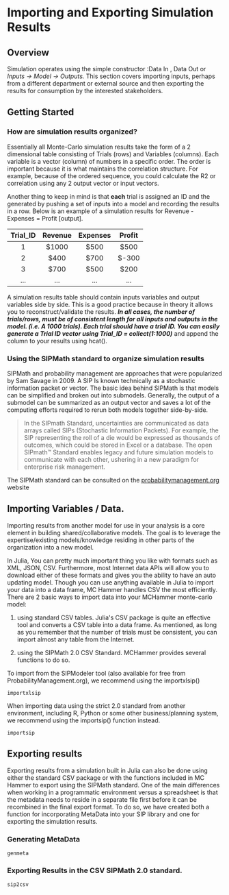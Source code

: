 # Importing and Exporting Simulation Results

## Overview

Simulation operates using the simple constructor :Data In , Data Out or *Inputs -> Model -> Outputs.*  This section covers importing inputs, perhaps from a different department or external source and then exporting the results for consumption by the interested stakeholders.

## Getting Started

### How are simulation results organized?

Essentially all Monte-Carlo simulation results take the form of a 2 dimensional table consisting of Trials (rows) and Variables (columns). Each variable is a vector (column) of numbers in a specific order. The order is important because it is what maintains the correlation structure. For example, because of the ordered sequence, you could calculate the R2 or correlation using any 2 output vector or input vectors.

Another thing to keep in mind is that **each** trial is assigned an ID and the generated by pushing a set of inputs into a model and recording the results in a row. Below is an example of a simulation results for Revenue - Expenses = Profit [output].

| Trial_ID | Revenue | Expenses | Profit |
|:--------:|:-------:|:--------:|:------:|
| 1        | $1000   | $500     | $500   |
| 2        | $400    | $700     | $-300  |
| 3        | $700    | $500     | $200   |
|...       | ...     |  ...     | ...    |


A simulation results table should contain inputs variables and output variables side by side. This is a good practice because in theory it allows you to reconstruct/validate the results. **_In all cases, the number of trials/rows, must be of consistent length for all inputs and outputs in the model. (i.e. A 1000 trials). Each trial should have a trial ID. You can easily generate a Trial ID vector using Trial_ID = collect(1:1000)_** and append the column to your results using hcat().


### Using the SIPMath standard to organize simulation results
SIPMath and probability management are approaches that were popularized by Sam Savage in 2009. A SIP Is known technically as a stochastic information packet or vector. The basic idea behind SIPMath is that models can be simplified and broken out into submodels. Generally, the output of a submodel can be summarized as an output vector and saves a lot of the computing efforts required to rerun both models together side-by-side.

> In the SIPmath Standard, uncertainties are communicated as data arrays called SIPs (Stochastic Information Packets). For example, the SIP representing the roll of a die would be expressed as thousands of outcomes, which could be stored in Excel or a database. The open SIPmath™ Standard enables legacy and future simulation models to communicate with each other, ushering in a new paradigm for enterprise risk management.

The SIPMath standard can be consulted on the [probabilitymanagement.org](https://www.probabilitymanagement.org/20-standard) website


## Importing Variables / Data.

Importing results from another model for use in your analysis is a core element in building shared/collaborative models. The goal is to leverage the expertise/existing models/knowledge residing in other parts of the organization into a new model.

In Julia, You can pretty much important thing you like with formats such as XML, JSON, CSV. Furthermore, most Internet data APIs will allow you to download either of these formats and gives you the ability to have an auto updating model. Though you can use anything available in Julia to import your data into a data frame, MC Hammer handles CSV the most efficiently. There are 2 basic ways to import data into your MCHammer monte-carlo model:

1. using standard CSV tables. Julia's CSV package is quite an effective tool and converts a CSV table into a data frame. As mentioned, as long as you remember that the number of trials must be consistent, you can import almost any table from the Internet.

2. using the SIPMath 2.0 CSV Standard. MCHammer provides several functions to do so.

To import from the SIPModeler tool (also available for free from ProbabilityManagement.org), we recommend using the importxlsip()

```@docs
importxlsip
```

When importing data using the strict 2.0 standard from another environment, including R, Python or some other business/planning system, we recommend using the importsip() function instead.

```@docs
importsip
```

## Exporting results

Exporting results from a simulation built in Julia can also be done using either the standard CSV package or with the functions included in MC Hammer to export using the SIPMath standard. One of the main differences when working in a programmatic environment versus a spreadsheet is that the metadata needs to reside in a separate file first before it can be recombined in the final export format. To do so, we have created both a function for incorporating MetaData into your SIP library and one for exporting the simulation results.


### Generating MetaData

```@docs
genmeta
```

### Exporting Results in the CSV SIPMath 2.0 standard.

```@docs
sip2csv
```
